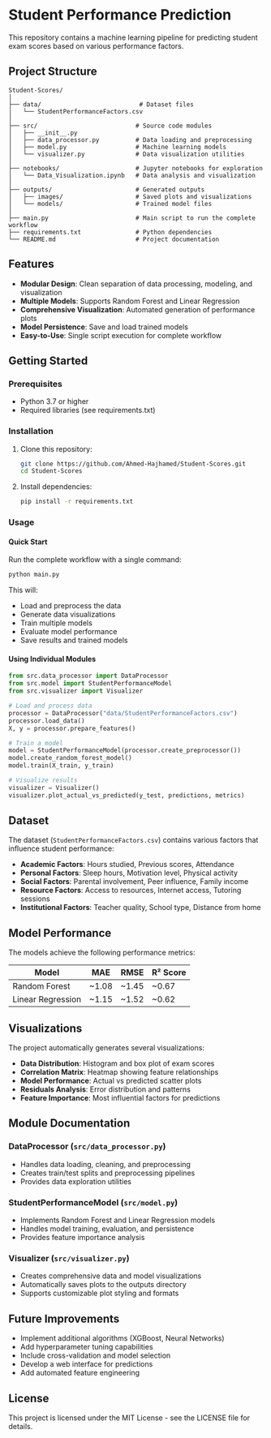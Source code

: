# Student Performance Prediction

This repository contains a machine learning pipeline for predicting student exam scores based on various performance factors.

## Project Structure

```
Student-Scores/
│
├── data/                           # Dataset files
│   └── StudentPerformanceFactors.csv
│
├── src/                           # Source code modules
│   ├── __init__.py
│   ├── data_processor.py          # Data loading and preprocessing
│   ├── model.py                   # Machine learning models
│   └── visualizer.py              # Data visualization utilities
│
├── notebooks/                     # Jupyter notebooks for exploration
│   └── Data_Visualization.ipynb   # Data analysis and visualization
│
├── outputs/                       # Generated outputs
│   ├── images/                    # Saved plots and visualizations
│   └── models/                    # Trained model files
│
├── main.py                        # Main script to run the complete workflow
├── requirements.txt               # Python dependencies
└── README.md                      # Project documentation
```

## Features

- **Modular Design**: Clean separation of data processing, modeling, and visualization
- **Multiple Models**: Supports Random Forest and Linear Regression
- **Comprehensive Visualization**: Automated generation of performance plots
- **Model Persistence**: Save and load trained models
- **Easy-to-Use**: Single script execution for complete workflow

## Getting Started

### Prerequisites

- Python 3.7 or higher
- Required libraries (see requirements.txt)

### Installation

1. Clone this repository:
   ```bash
   git clone https://github.com/Ahmed-Hajhamed/Student-Scores.git
   cd Student-Scores
   ```

2. Install dependencies:
   ```bash
   pip install -r requirements.txt
   ```

### Usage

#### Quick Start
Run the complete workflow with a single command:
```bash
python main.py
```

This will:
- Load and preprocess the data
- Generate data visualizations
- Train multiple models
- Evaluate model performance
- Save results and trained models

#### Using Individual Modules

```python
from src.data_processor import DataProcessor
from src.model import StudentPerformanceModel
from src.visualizer import Visualizer

# Load and process data
processor = DataProcessor("data/StudentPerformanceFactors.csv")
processor.load_data()
X, y = processor.prepare_features()

# Train a model
model = StudentPerformanceModel(processor.create_preprocessor())
model.create_random_forest_model()
model.train(X_train, y_train)

# Visualize results
visualizer = Visualizer()
visualizer.plot_actual_vs_predicted(y_test, predictions, metrics)
```

## Dataset

The dataset (`StudentPerformanceFactors.csv`) contains various factors that influence student performance:

- **Academic Factors**: Hours studied, Previous scores, Attendance
- **Personal Factors**: Sleep hours, Motivation level, Physical activity
- **Social Factors**: Parental involvement, Peer influence, Family income
- **Resource Factors**: Access to resources, Internet access, Tutoring sessions
- **Institutional Factors**: Teacher quality, School type, Distance from home

## Model Performance

The models achieve the following performance metrics:

| Model | MAE | RMSE | R² Score |
|-------|-----|------|----------|
| Random Forest | ~1.08 | ~1.45 | ~0.67 |
| Linear Regression | ~1.15 | ~1.52 | ~0.62 |

## Visualizations

The project automatically generates several visualizations:

- **Data Distribution**: Histogram and box plot of exam scores
- **Correlation Matrix**: Heatmap showing feature relationships
- **Model Performance**: Actual vs predicted scatter plots
- **Residuals Analysis**: Error distribution and patterns
- **Feature Importance**: Most influential factors for predictions

## Module Documentation

### DataProcessor (`src/data_processor.py`)
- Handles data loading, cleaning, and preprocessing
- Creates train/test splits and preprocessing pipelines
- Provides data exploration utilities

### StudentPerformanceModel (`src/model.py`)
- Implements Random Forest and Linear Regression models
- Handles model training, evaluation, and persistence
- Provides feature importance analysis

### Visualizer (`src/visualizer.py`)
- Creates comprehensive data and model visualizations
- Automatically saves plots to the outputs directory
- Supports customizable plot styling and formats

## Future Improvements

- Implement additional algorithms (XGBoost, Neural Networks)
- Add hyperparameter tuning capabilities
- Include cross-validation and model selection
- Develop a web interface for predictions
- Add automated feature engineering

## License

This project is licensed under the MIT License - see the LICENSE file for details.